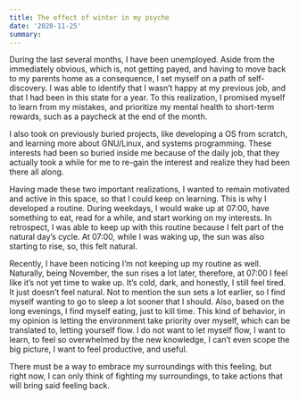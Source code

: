```yaml
---
title: The effect of winter in my psyche
date: '2020-11-25'
summary: 
---
```


During the last several months, I have been unemployed. Aside from the immediately obvious, which is, not getting payed, and having to move back to my parents home as a consequence, I set myself on a path of self-discovery. I was able to identify that I wasn’t happy at my previous job, and that I had been in this state for a year. To this realization, I promised myself to learn from my mistakes, and prioritize my mental health to short-term rewards, such as a paycheck at the end of the month.

I also took on previously buried projects, like developing a OS from scratch, and learning more about GNU/Linux, and systems programming. These interests had been so buried inside me because of the daily job, that they actually took a while for me to re-gain the interest and realize they had been there all along.

Having made these two important realizations, I wanted to remain motivated and active in this space, so that I could keep on learning. This is why I developed a routine. During weekdays, I would wake up at 07:00, have something to eat, read for a while, and start working on my interests. In retrospect, I was able to keep up with this routine because I felt part of the natural day’s cycle. At 07:00, while I was waking up, the sun was also starting to rise, so, this felt natural.

Recently, I have been noticing I’m not keeping up my routine as well. Naturally, being November, the sun rises a lot later, therefore, at 07:00 I feel like it’s not yet time to wake up. It’s cold, dark, and honestly, I still feel tired. It just doesn’t feel natural. Not to mention the sun sets a lot earlier, so I find myself wanting to go to sleep a lot sooner that I should. Also, based on the long evenings, I find myself eating, just to kill time. This kind of behavior, in my opinion is letting the environment take priority over myself, which can be translated to, letting yourself flow. I do not want to let myself flow, I want to learn, to feel so overwhelmed by the new knowledge, I can’t even scope the big picture, I want to feel productive, and useful.

There must be a way to embrace my surroundings with this feeling, but right now, I can only think of fighting my surroundings, to take actions that will bring said feeling back.

